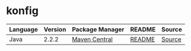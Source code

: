 # konfig

|Language|Version|Package Manager|README|Source|
|-|-|-|-|-|
|Java|2.2.2|[Maven Central](https://central.sonatype.com/artifact/com.konfigthis/splitit-web-java-sdk/2.2.2)|[README](https://github.com/konfig-dev/konfig/tree/main/java#readme)|[Source](https://github.com/konfig-dev/konfig/tree/main/java)|
